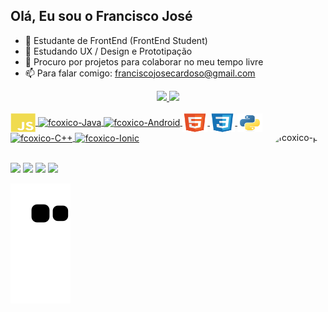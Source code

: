 ## Olá, Eu sou o Francisco José

- 🔭 Estudante de FrontEnd (FrontEnd Student)
- 🌱 Estudando UX / Design e Prototipação 
- 👯 Procuro por projetos para colaborar no meu tempo livre
- 📫 Para falar comigo: franciscojosecardoso@gmail.com

<!-- Git Status --> 
<div align="center">
  <a href="https://github.com/fcoxico">
  <img height="180em" src="https://github-readme-stats.vercel.app/api?username=fcoxico&show_icons=true&theme=tokyonight&include_all_commits=true&count_private=true"/>
  <img height="180em" src="https://github-readme-stats.vercel.app/api/top-langs/?username=fcoxico&layout=compact&langs_count=7&theme=tokyonight"/>
</div>

<!-- Git Icons --> 
  <div style="display: inline_block"><br>
  <img align="center" alt="fcoxico-Js" height="30" width="40" src="https://raw.githubusercontent.com/devicons/devicon/master/icons/javascript/javascript-plain.svg">
  <img align="center" alt="fcoxico-Java" height="30" width="40" src="https://cdn.jsdelivr.net/gh/devicons/devicon/icons/java/java-original.svg">
  <img align="center" alt="fcoxico-Android" height="30" width="40" src="https://cdn.jsdelivr.net/gh/devicons/devicon/icons/android/android-original-wordmark.svg">
  <img align="center" alt="fcoxico-HTML" height="30" width="40" src="https://raw.githubusercontent.com/devicons/devicon/master/icons/html5/html5-original.svg">
  <img align="center" alt="fcoxico-CSS" height="30" width="40" src="https://raw.githubusercontent.com/devicons/devicon/master/icons/css3/css3-original.svg">
  <img align="center" alt="fcoxico-Python" height="30" width="40" src="https://raw.githubusercontent.com/devicons/devicon/master/icons/python/python-original.svg">
  <img align="center" alt="fcoxico-C++" height="30" width="40" src="https://cdn.jsdelivr.net/gh/devicons/devicon/icons/cplusplus/cplusplus-original.svg">   
  <img align="center" alt="fcoxico-Ionic" height="30" width="40" src="https://cdn.jsdelivr.net/gh/devicons/devicon/icons/ionic/ionic-original.svg">
  <img align="right" alt="fcoxico-pic" height="150" style="border-radius:50px;" src="https://photos.app.goo.gl/NEYtWRse1x3qGvX88">
</div>

<!-- Social Media Links --> 
 
  <br>
  <div> 

  <a href="https://instagram.com/fcoxico" target="_blank"><img src="https://img.shields.io/badge/-Instagram-%23E4405F?style=for-the-badge&logo=instagram&logoColor=white" target="_blank"></a>
 <a href="https://discord.gg/wagxzStdcR" target="_blank"><img src="https://img.shields.io/badge/Discord-7289DA?style=for-the-badge&logo=discord&logoColor=white" target="_blank"></a> 
  <a href = "mailto:franciscojosecardoso@gmail.com"><img src="https://img.shields.io/badge/-Gmail-%23333?style=for-the-badge&logo=gmail&logoColor=white" target="_blank"></a>
  <a href="https://www.linkedin.com/in/franciscojcardoso/" target="_blank"><img src="https://img.shields.io/badge/-LinkedIn-%230077B5?style=for-the-badge&logo=linkedin&logoColor=white" target="_blank"></a> 
 
  ![Snake animation](https://github.com/rafaballerini/rafaballerini/blob/output/github-contribution-grid-snake.svg)
 
</div>
